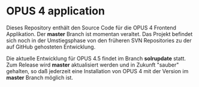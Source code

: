 # OPUS 4 application 

Dieses Repository enthält den Source Code für die OPUS 4 Frontend Applikation. 
Der **master** Branch ist momentan veraltet.
Das Projekt befindet sich noch in der Umstiegsphase von den früheren 
SVN Repositories zu der auf GitHub gehosteten Entwicklung.

Die aktuelle Entwicklung für OPUS 4.5 findet im Branch **solrupdate** statt.
Zum Release wird **master** aktualisiert werden und in Zukunft "sauber" gehalten,
so daß jederzeit eine Installation von OPUS 4 mit der Version im **master** Branch
möglich ist.
